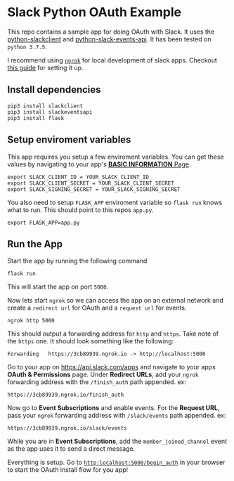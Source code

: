 # Slack Python OAuth Example

This repo contains a sample app for doing OAuth with Slack. It uses the [python-slackclient](https://github.com/slackapi/python-slackclient) and [python-slack-events-api](https://github.com/slackapi/python-slack-events-api). It has been tested on `python 3.7.5`.

I recommend using [`ngrok`](https://ngrok.com/download) for local development of slack apps. Checkout [this guide](https://api.slack.com/tutorials/tunneling-with-ngrok) for setting it up.

## Install dependencies

```
pip3 install slackclient
pip3 install slackeventsapi
pip3 install flask
```

## Setup enviroment variables

This app requires you setup a few enviroment variables. You can get these values by navigating to your app's [**BASIC INFORMATION** Page](https://api.slack.com/apps). 

```
export SLACK_CLIENT_ID = YOUR_SLACK_CLIENT_ID
export SLACK_CLIENT_SECRET = YOUR_SLACK_CLIENT_SECRET
export SLACK_SIGNING_SECRET = YOUR_SLACK_SIGNING_SECRET
```
You also need to setup `FLASK_APP` enviroment variable so `flask run` knows what to run. This should point to this repos `app.py`.

```
export FLASK_APP=app.py
```

## Run the App

Start the app by running the following command

```
flask run
```

This will start the app on port `5000`.

Now lets start `ngrok` so we can access the app on an external network and create a `redirect url` for OAuth and a `request url` for events. 

```
ngrok http 5000
```

This should output a forwarding address for `http` and `https`. Take note of the `https` one. It should look something like the following:

```
Forwarding   https://3cb89939.ngrok.io -> http://localhost:5000
```

Go to your app on https://api.slack.com/apps and navigate to your apps **OAuth & Permissions** page. Under **Redirect URLs**, add your `ngrok` forwarding address with the `/finish_auth` path appended. ex:

```
https://3cb89939.ngrok.io/finish_auth
```

Now go to **Event Subscriptions** and enable events. For the **Request URL**, pass your `ngrok` forwarding address with `/slack/events` path appended. ex:

```
https://3cb89939.ngrok.io/slack/events
```

While you are in **Event Subscriptions**, add the `member_joined_channel` event as the app uses it to send a direct message.

Everything is setup. Go to [`http:localhost:5000/begin_auth`](http:localhost:5000/begin_auth) in your browser to start the OAuth install flow for you app!




